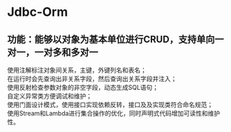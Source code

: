 # Jdbc-Orm
## 功能：能够以对象为基本单位进行CRUD，支持单向一对一，一对多和多对一

使用注解标注对象间关系，主键，外键列名和表名；  
在运行时会先查询出非关系字段，然后查询出关系字段并注入；  
使用反射检查参数对象的非空字段，动态生成SQL语句；  
自定义异常类方便调试和维护；  
使用门面设计模式，使用接口实现依赖反转，接口及及实现类符合命名规范；  
使用Stream和Lambda进行集合操作的优化，同时声明式代码增加可读性和维护性。  
